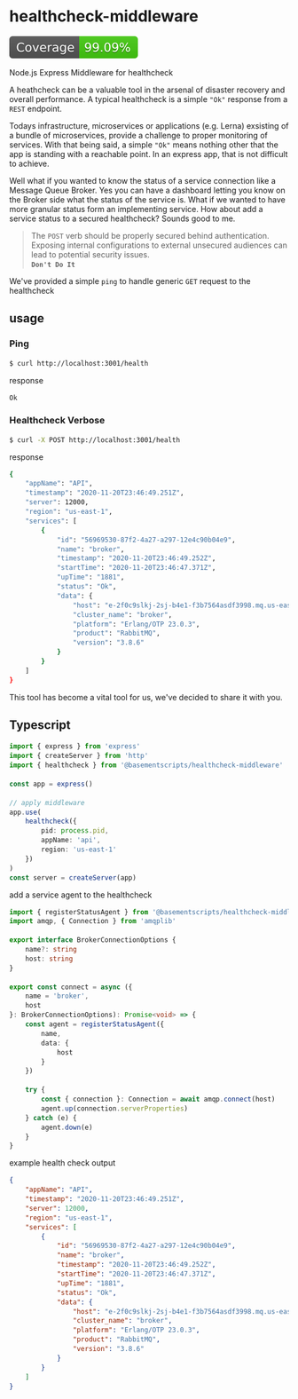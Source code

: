 # healthcheck-middleware

![Coverage](./badge.svg)

Node.js Express Middleware for healthcheck

A heathcheck can be a valuable tool in the arsenal of disaster recovery and overall performance. A typical healthcheck is a simple `"Ok"` response from a `REST` endpoint.

Todays infrastructure, microservices or applications (e.g. Lerna) exsisting of a bundle of microservices, provide a challenge to proper monitoring of services. With that being said, a simple `"Ok"` means nothing other that the app is standing with a reachable point. In an express app, that is not difficult to achieve.

Well what if you wanted to know the status of a service connection like a Message Queue Broker. Yes you can have a dashboard letting you know on the Broker side what the status of the service is. What if we wanted to have more granular status form an implementing service. How about add a service status to a secured healthcheck? Sounds good to me.

> The `POST` verb should be properly secured behind authentication. <br>Exposing internal configurations to external unsecured audiences can lead to potential security issues. <br>**`Don't Do It`**

We've provided a simple `ping` to handle generic `GET` request to the healthcheck

## usage

### Ping

```bash
$ curl http://localhost:3001/health
```

response

```bash
Ok
```

### Healthcheck Verbose

```bash
$ curl -X POST http://localhost:3001/health
```

response

```bash
{
	"appName": "API",
	"timestamp": "2020-11-20T23:46:49.251Z",
	"server": 12000,
	"region": "us-east-1",
	"services": [
		{
			"id": "56969530-87f2-4a27-a297-12e4c90b04e9",
			"name": "broker",
			"timestamp": "2020-11-20T23:46:49.252Z",
			"startTime": "2020-11-20T23:46:47.371Z",
			"upTime": "1881",
			"status": "Ok",
			"data": {
				"host": "e-2f0c9slkj-2sj-b4e1-f3b7564asdf3998.mq.us-east-1.amazonaws.com",
				"cluster_name": "broker",
				"platform": "Erlang/OTP 23.0.3",
				"product": "RabbitMQ",
				"version": "3.8.6"
			}
		}
	]
}
```

This tool has become a vital tool for us, we've decided to share it with you.

## Typescript

```ts
import { express } from 'express'
import { createServer } from 'http'
import { healthcheck } from '@basementscripts/healthcheck-middleware'

const app = express()

// apply middleware
app.use(
	healthcheck({
		pid: process.pid,
		appName: 'api',
		region: 'us-east-1'
	})
)
const server = createServer(app)
```

add a service agent to the healthcheck

```ts
import { registerStatusAgent } from '@basementscripts/healthcheck-middleware'
import amqp, { Connection } from 'amqplib'

export interface BrokerConnectionOptions {
	name?: string
	host: string
}

export const connect = async ({
	name = 'broker',
	host
}: BrokerConnectionOptions): Promise<void> => {
	const agent = registerStatusAgent({
		name,
		data: {
			host
		}
	})

	try {
		const { connection }: Connection = await amqp.connect(host)
		agent.up(connection.serverProperties)
	} catch (e) {
		agent.down(e)
	}
}
```

example health check output

```json
{
	"appName": "API",
	"timestamp": "2020-11-20T23:46:49.251Z",
	"server": 12000,
	"region": "us-east-1",
	"services": [
		{
			"id": "56969530-87f2-4a27-a297-12e4c90b04e9",
			"name": "broker",
			"timestamp": "2020-11-20T23:46:49.252Z",
			"startTime": "2020-11-20T23:46:47.371Z",
			"upTime": "1881",
			"status": "Ok",
			"data": {
				"host": "e-2f0c9slkj-2sj-b4e1-f3b7564asdf3998.mq.us-east-1.amazonaws.com",
				"cluster_name": "broker",
				"platform": "Erlang/OTP 23.0.3",
				"product": "RabbitMQ",
				"version": "3.8.6"
			}
		}
	]
}
```
